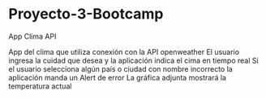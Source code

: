 # Proyecto-3-Bootcamp
App Clima API

App del clima que utiliza conexión con la API openweather
El usuario ingresa la cuidad que desea y la aplicación indica el cima en tiempo real 
Si el usuario selecciona algún país o ciudad con nombre incorrecto la aplicación manda un Alert de error
La gráfica adjunta mostrará la temperatura actual